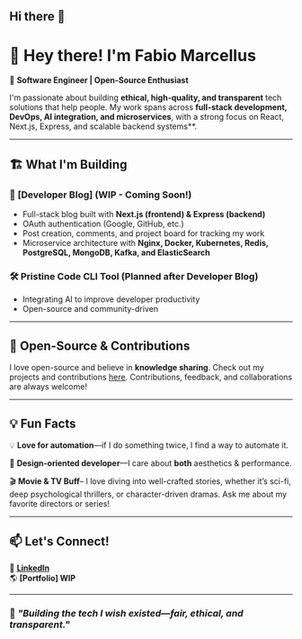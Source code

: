 ## Hi there 👋

# 👋 Hey there! I'm Fabio Marcellus  

🚀 **Software Engineer | Open-Source Enthusiast**  

I'm passionate about building **ethical, high-quality, and transparent** tech solutions that help people. My work spans across **full-stack development, DevOps, AI integration, and microservices**, with a strong focus on React, Next.js, Express, and scalable backend systems**.  

---

## 🏗️ What I'm Building  


### 📝 **[Developer Blog]** (WIP - Coming Soon!)  
- Full-stack blog built with **Next.js (frontend) & Express (backend)**  
- OAuth authentication (Google, GitHub, etc.)  
- Post creation, comments, and project board for tracking my work  
- Microservice architecture with **Nginx, Docker, Kubernetes, Redis, PostgreSQL, MongoDB, Kafka, and ElasticSearch**  

### 🛠️ **Pristine Code CLI Tool (Planned after Developer Blog)**  
- Integrating AI to improve developer productivity  
- Open-source and community-driven  

---

## 📌 Open-Source & Contributions  
I love open-source and believe in **knowledge sharing**. Check out my projects and contributions [here](https://github.com/fabiomarcellusdev). Contributions, feedback, and collaborations are always welcome!  

---

## 💡 Fun Facts    
💡 **Love for automation**—if I do something twice, I find a way to automate it.  

🎨 **Design-oriented developer**—I care about **both** aesthetics & performance.  

🎬 **Movie & TV Buff**– I love diving into well-crafted stories, whether it’s sci-fi, deep psychological thrillers, or character-driven dramas. Ask me about my favorite directors or series!

---

## 📫 Let's Connect!  
💼 **[LinkedIn](https://www.linkedin.com/in/fabio-mar/)**  
🌎 **[Portfolio] WIP**  

---

### 🚀 *"Building the tech I wish existed—fair, ethical, and transparent."*  

